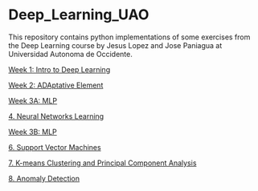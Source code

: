 # Deep_Learning_UAO

<P>This repository contains python implementations of some exercises from the Deep Learning course by Jesus Lopez and Jose Paniagua at Universidad Autonoma de Occidente.<P>
  
<A href='https://nbviewer.jupyter.org/github/JohanSamir/Deep_Learning_UAO/blob/master/Week%201%3A%20Intro%20to%20Deep.ipynb'>Week 1: Intro to Deep Learning</A><BR>
  
<A href='https://nbviewer.jupyter.org/github/JohanSamir/Deep_Learning_UAO/blob/master/Week%202%3A%20Adaline.ipynb'>Week 2: ADAptative Element </A><BR>  
  
<A href='https://nbviewer.jupyter.org/github/JohanSamir/Deep_Learning_UAO/blob/master/Week%203A%20MLP.ipynb'>Week 3A: MLP</A><BR> 

<A href='https://nbviewer.jupyter.org/github/JohanSamir/ML_Coursera-Stanford/blob/master/4.%20Neural%20Networks%20Learning.ipynb'>4. Neural Networks Learning</A><BR>
  
<A href='https://nbviewer.jupyter.org/github/JohanSamir/Deep_Learning_UAO/blob/master/Week%203B%20%20MLP.ipynb'>Week 3B: MLP</A><BR>  
  
<A href='https://nbviewer.jupyter.org/github/JohanSamir/ML_Coursera-Stanford/blob/master/6.%20Support%20Vector%20Machines.ipynb'>6. Support Vector Machines</A><BR> 

<A href='https://nbviewer.jupyter.org/github/JohanSamir/ML_Coursera-Stanford/blob/master/7.%20K-means%20Clustering%20and%20Principal%20Component%20Analysis.ipynb'>7. K-means Clustering and Principal Component Analysis</A><BR> 

<A href='https://nbviewer.jupyter.org/github/JohanSamir/ML_Coursera-Stanford/blob/master/8.%20Anomaly%20Detection%20and%20Recommender%20Systems.ipynb'> 8. Anomaly Detection </A><BR> 
